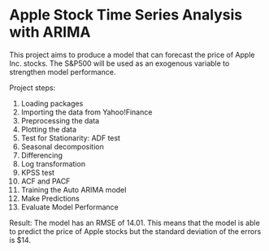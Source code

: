 # Apple Stock Time Series Analysis with ARIMA

This project aims to produce a model that can forecast the price of Apple Inc. stocks. The S&P500 will be used as an exogenous variable to strengthen model performance.

Project steps:
1. Loading packages
2. Importing the data from Yahoo!Finance
3. Preprocessing the data
4. Plotting the data
5. Test for Stationarity: ADF test
6. Seasonal decomposition
7. Differencing
8. Log transformation
9. KPSS test
10. ACF and PACF
11. Training the Auto ARIMA model
12. Make Predictions
13. Evaluate Model Performance

Result: The model has an RMSE of 14.01. This means that the model is able to predict the price of Apple stocks but the standard deviation of the errors is $14.
